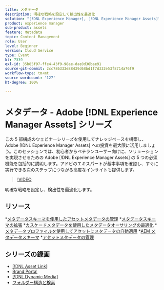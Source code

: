 ```yaml
---
title: メタデータ
description: 明確な戦略を設定して検出性を最適化
solution: "[!DNL Experience Manager], [!DNL Experience Manager Assets]"
product: experience manager
sub-product: assets
feature: Metadata
topic: Content Management
role: User
level: Beginner
version: Cloud Service
type: Event
kt: 7339
exl-id: 35b85f97-ffe4-43f9-98ae-dae0d36bae91
source-git-commit: 2cc786333e88439d68bd1f7d332e53f8714a76f9
workflow-type: tm+mt
source-wordcount: '127'
ht-degree: 100%

---
```


# メタデータ - Adobe [!DNL Experience Manager Assets] シリーズ

この 5 部構成のウェビナーシリーズを使用してナレッジベースを構築し、Adobe [!DNL Experience Manager Assets] への投資を最大限に活用しましょう。このセッションでは、初心者からベテランユーザー向けに、ソリューションを実現させるための Adobe [!DNL Experience Manager Assets] の 5 つの必須機能を包括的に説明します。アドビのエキスパートが基本事項を確認し、すぐに実行できる次のステップにつながる高度なインサイトも提供します。

>[!VIDEO](https://video.tv.adobe.com/v/332134/?quality=12&learn=on&hidetitle=true)

明確な戦略を設定し、検出性を最適化します。

## リソース

*[メタデータスキーマを使用したアセットメタデータの管理](https://experienceleague.adobe.com/ja/docs/experience-manager-learn/assets/authoring/metadata)
*[メタデータスキーマの拡張](https://experienceleague.adobe.com/ja/docs/experience-manager-learn/assets/configuring/metadata-schemas)
*[カスケードメタデータを使用したメタデータオーサリングの最適化](https://experienceleague.adobe.com/ja/docs/experience-manager-learn/assets/metadata/cascade-metadata-feature-video-use)
*[メタデータプロファイルを使用してアセットにメタデータの自動適用](https://experienceleague.adobe.com/ja/docs/experience-manager-learn/assets/configuring/metadata-profiles)
*[AEM メタデータスキーマ](https://experienceleague.adobe.com/ja/docs/experience-manager-65/content/assets/administer/metadata-schemas#administer)
*[アセットメタデータの管理](https://experienceleague.adobe.com/ja/docs/experience-manager-65/content/assets/using/metadata#RegisteringacustomnamespacewithinAEM)

## シリーズの録画

* [[!DNL Asset Link]](asset-link.md)
* [Brand Portal](brand-portal.md)
* [[!DNL Dynamic Media]](dynamic-media.md)
* [フォルダー構造と検索](folder-structure-search.md)
